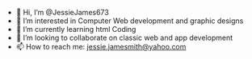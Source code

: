 - 👋 Hi, I’m @JessieJames673
- 👀 I’m interested in Computer Web development and graphic designs
- 🌱 I’m currently learning html Coding 
- 💞️ I’m looking to collaborate on classic web and app development
- 📫 How to reach me: jessie.jamesmith@yahoo.com

<!---
JessieJames673/JessieJames673 is a ✨ special ✨ repository because its `README.md` (this file) appears on your GitHub profile.
You can click the Preview link to take a look at your changes.
--->
